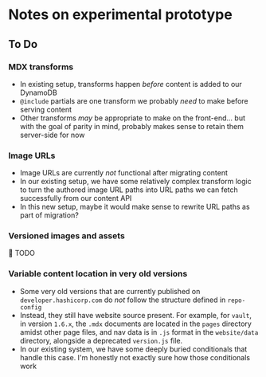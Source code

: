 # Notes on experimental prototype

## To Do

### MDX transforms

- In existing setup, transforms happen _before_ content is added to our DynamoDB
- `@include` partials are one transform we probably _need_ to make before serving content
- Other transforms _may_ be appropriate to make on the front-end... but with the goal of parity in mind, probably makes sense to retain them server-side for now

### Image URLs

- Image URLs are currently _not_ functional after migrating content
- In our existing setup, we have some relatively complex transform logic to turn the authored image URL paths into URL paths we can fetch successfully from our content API
- In this new setup, maybe it would make sense to rewrite URL paths as part of migration?

### Versioned images and assets

🚧 TODO

### Variable content location in very old versions

- Some very old versions that are currently published on `developer.hashicorp.com` do _not_ follow the structure defined in `repo-config`
- Instead, they still have website source present. For example, for `vault`, in version `1.6.x`, the `.mdx` documents are located in the `pages` directory amidst other page files, and nav data is in `.js` format in the `website/data` directory, alongside a deprecated `version.js` file.
- In our existing system, we have some deeply buried conditionals that handle this case. I'm honestly not exactly sure how those conditionals work
